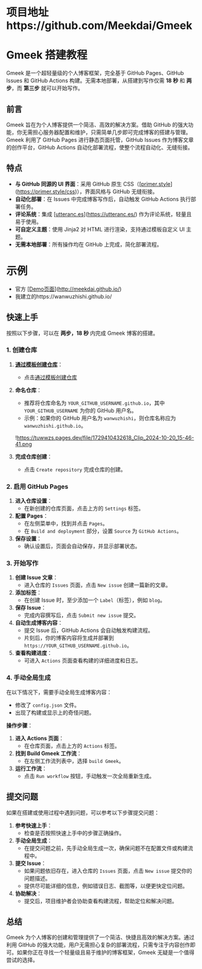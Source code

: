 

# 项目地址https://github.com/Meekdai/Gmeek

# Gmeek 搭建教程

Gmeek 是一个超轻量级的个人博客框架，完全基于 GitHub Pages、GitHub Issues 和 GitHub Actions 构建。无需本地部署，从搭建到写作仅需 **18 秒** 和 **两步**，而 **第三步** 就可以开始写作。

## 前言

Gmeek 旨在为个人博客提供一个简洁、高效的解决方案。借助 GitHub 的强大功能，你无需担心服务器配置和维护，只需简单几步即可完成博客的搭建与管理。Gmeek 利用了 GitHub Pages 进行静态页面托管，GitHub Issues 作为博客文章的创作平台，GitHub Actions 自动化部署流程，使整个流程自动化、无缝衔接。

## 特点

- **与 GitHub 同源的 UI 界面**：采用 GitHub 原生 CSS（[[primer.style](https://primer.style/css)](https://primer.style/css)），界面风格与 GitHub 无缝衔接。
- **自动化部署**：在 Issues 中完成博客写作后，自动触发 GitHub Actions 执行部署任务。
- **评论系统**：集成 [[utteranc.es](https://utteranc.es/)](https://utteranc.es/) 作为评论系统，轻量且易于使用。
- **可自定义主题**：使用 Jinja2 对 HTML 进行渲染，支持通过模板自定义 UI 主题。
- **无需本地部署**：所有操作均在 GitHub 上完成，简化部署流程。

# 示例

- 官方 [[Demo页面](http://meekdai.github.io/)](http://meekdai.github.io/)
- 我建立的https://wanwuzhishi.github.io/

## 快速上手

按照以下步骤，可以在 **两步，18 秒**  内完成 Gmeek 博客的搭建。

### 1. 创建仓库

1. **[通过模板创建仓库](https://github.com/new?template_name=Gmeek-template&template_owner=Meekdai)**：
    - 点击[通过模板创建仓库](https://github.com/new?template_name=Gmeek-template&template_owner=Meekdai)
2. **命名仓库**：
    - 推荐将仓库命名为 `YOUR_GITHUB_USERNAME.github.io`，其中 `YOUR_GITHUB_USERNAME` 为你的 GitHub 用户名。
    - 示例：如果你的 GitHub 用户名为 `wanwuzhishi`，则仓库名称应为 `wanwuzhishi.github.io`。
    
    !https://tuwwzs.pages.dev/file/1729410432618_Clip_2024-10-20_15-46-41.png
    
3. **完成仓库创建**：
    - 点击 `Create repository`  完成仓库的创建。

### 2. 启用 GitHub Pages

1. **进入仓库设置**：
    - 在新创建的仓库页面，点击上方的 `Settings` 标签。
2. **配置 Pages**：
    - 在左侧菜单中，找到并点击 `Pages`。
    - 在 `Build and deployment` 部分，设置 `Source` 为 `GitHub Actions`。
3. **保存设置**：
    - 确认设置后，页面会自动保存，并显示部署状态。

### 3. 开始写作

1. **创建 Issue 文章**：
    - 进入仓库的 `Issues` 页面，点击 `New issue` 创建一篇新的文章。
2. **添加标签**：
    - 在创建 Issue 时，至少添加一个 `Label`（标签），例如 `blog`。
3. **保存 Issue**：
    - 完成内容撰写后，点击 `Submit new issue` 提交。
4. **自动生成博客内容**：
    - 提交 Issue 后，GitHub Actions 会自动触发构建流程。
    - 片刻后，你的博客内容将生成并部署到 `https://YOUR_GITHUB_USERNAME.github.io`。
5. **查看构建进度**：
    - 可进入 `Actions` 页面查看构建的详细进度和日志。

### 4. 手动全局生成

在以下情况下，需要手动全局生成博客内容：

- 修改了 `config.json` 文件。
- 出现了构建或显示上的奇怪问题。

**操作步骤**：

1. **进入 Actions 页面**：
    - 在仓库页面，点击上方的 `Actions` 标签。
2. **找到 Build Gmeek 工作流**：
    - 在左侧工作流列表中，选择 `build Gmeek`。
3. **运行工作流**：
    - 点击 `Run workflow` 按钮，手动触发一次全局重新生成。

## 提交问题

如果在搭建或使用过程中遇到问题，可以参考以下步骤提交问题：

1. **参考快速上手**：
    - 检查是否按照快速上手中的步骤正确操作。
2. **手动全局生成**：
    - 在提交问题之前，先手动全局生成一次，确保问题不在配置文件或构建流程中。
3. **提交 Issue**：
    - 如果问题依旧存在，进入仓库的 `Issues` 页面，点击 `New issue` 提交你的问题描述。
    - 提供尽可能详细的信息，例如错误日志、截图等，以便更快定位问题。
4. **协助解决**：
    - 提交后，项目维护者会协助查看构建流程，帮助定位和解决问题。

## 总结

Gmeek 为个人博客的创建和管理提供了一个简洁、快捷且高效的解决方案。通过利用 GitHub 的强大功能，用户无需担心复杂的部署流程，只需专注于内容创作即可。如果你正在寻找一个轻量级且易于维护的博客框架，Gmeek 无疑是一个值得尝试的选择。
